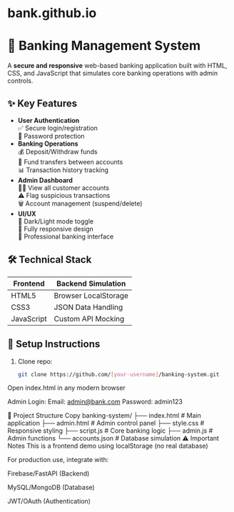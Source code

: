 # bank.github.io
# 🏦 Banking Management System

A **secure and responsive** web-based banking application built with HTML, CSS, and JavaScript that simulates core banking operations with admin controls.

## ✨ Key Features
- **User Authentication**  
  ✅ Secure login/registration  
  🔑 Password protection  
- **Banking Operations**  
  💰 Deposit/Withdraw funds  
  🔄 Fund transfers between accounts  
  📊 Transaction history tracking  
- **Admin Dashboard**  
  👨‍💼 View all customer accounts  
  ⚠️ Flag suspicious transactions  
  🗑️ Account management (suspend/delete)  
- **UI/UX**  
  🌙 Dark/Light mode toggle  
  📱 Fully responsive design  
  🎨 Professional banking interface  

## 🛠️ Technical Stack
| Frontend  | Backend Simulation |
|-----------|-------------------|
| HTML5     | Browser LocalStorage |
| CSS3      | JSON Data Handling |
| JavaScript| Custom API Mocking |

## 🚀 Setup Instructions
1. Clone repo:
   ```bash
   git clone https://github.com/[your-username]/banking-system.git
Open index.html in any modern browser

Admin Login:
Email: admin@bank.com
Password: admin123

📂 Project Structure
Copy
banking-system/
├── index.html          # Main application
├── admin.html          # Admin control panel
├── style.css           # Responsive styling
├── script.js           # Core banking logic
├── admin.js            # Admin functions
└── accounts.json       # Database simulation
⚠️ Important Notes
This is a frontend demo using localStorage (no real database)

For production use, integrate with:

Firebase/FastAPI (Backend)

MySQL/MongoDB (Database)

JWT/OAuth (Authentication)

